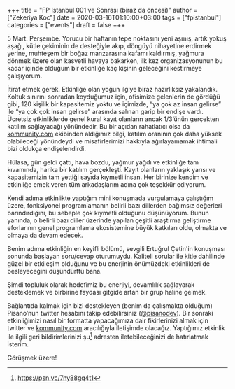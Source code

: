 +++
title = "FP Istanbul 001 ve Sonrası (biraz da öncesi)"
author = ["Zekeriya Koc"]
date = 2020-03-16T01:10:00+03:00
tags = ["fpistanbul"]
categories = ["events"]
draft = false
+++

5 Mart. Perşembe. Yorucu bir haftanın tepe noktasını yeni aşmış, artık yokuş aşağı, kütle çekiminin de desteğiyle akıp, döngüyü nihayetine erdirmek yerine, muhteşem bir boğaz manzarasına kafamı kaldırmış, yağmura dönmek üzere olan kasvetli havaya bakarken, ilk kez organizasyonunun bu kadar içinde olduğum bir etkinliğe kaç kişinin geleceğini kestirmeye çalışıyorum.

İtiraf etmek gerek. Etkinliğe olan yoğun ilgiye biraz hazırlıksız yakalandık. Koltuk sınırını sonradan koyduğumuz için, ofisimize gelenlerin de gördüğü gibi, 120 kişilik bir kapasitemiz yoktu ve içimizde, “ya çok az insan gelirse” ile “ya çok çok insan gelirse” arasında salınan garip bir endişe vardı. Ücretsiz etkinliklerde genel kural kayıt olanların ancak 1/3’ünün gerçekten katılım sağlayacağı yönündedir. Bu bir açıdan rahatlatıcı olsa da [kommunity.com](http://kommunity.com/) ekibinden aldığımız bilgi, katılım oranının çok daha yüksek olabileceği yönündeydi ve misafirlerimizi hakkıyla ağırlayamamak ihtimali bizi oldukça endişelendirdi.

Hülasa, gün geldi çattı, hava bozdu, yağmur yağdı ve etkinliğe tam kıvamında, harika bir katılım gerçekleşti. Kayıt olanların yaklaşık yarısı ve kapasitemizin tam yettiği sayıda kıymetli insan. Her birinize kendim ve etkinliğe emek veren tüm arkadaşlarım adına çok teşekkür ediyorum.

Kendi adıma etkinlikte yaptığım mini konuşmada vurgulamaya çalıştığım üzere, fonksiyonel programlamanın belirli bazı dillerden bağımsız değerleri barındırdığını, bu sebeple çok kıymetli olduğunu düşünüyorum. Bunun yanında, o belirli bazı diller üzerinde yapılan çeşitli araştırma geliştirme eforlarının genel programlama ekosistemine büyük katkıları oldu, olmakta ve olmaya da devam edecek.

Benim adıma etkinliğin en keyifli bölümü, sevgili Ertuğrul Çetin'in konuşması sonunda başlayan soru/cevap oturumuydu. Kaliteli sorular ile kitle dahilinde güzel bir etkileşim olduğunu ve bu enerjinin önümüzdeki etkinlikleri de besleyeceğini düşündürttü bana.

Şimdi topluluk olarak hedefimiz bu enerjiyi, devamlılık sağlayarak desteklemek ve birbirine faydası gitgide artan bir grup haline gelmek.

Bağlantıda kalmak için bizi destekleyen (benim da çalışmakta olduğum) Pisano’nun twitter hesabını takip edebilirsiniz ([@pisanodev](https://twitter.com/pisanodev/)). Bir sonraki etkinliğimizi nasıl bir formatta yapacağımıza dair fikirlerinizi almak için twitter ve [kommunity.com](http://kommunity.com/) aracılığıyla iletişimde olacağız. Yaptığımız etkinlik ile ilgili geri bildirimlerinizi şu[^fn:1] adresten iletebileceğinizi de hatırlatmak isterim.

Görüşmek üzere!

[^fn:1]: <https://psn.vc/7ny88gq4t1>

